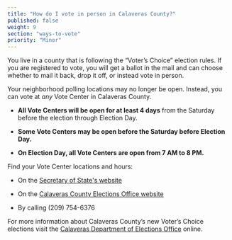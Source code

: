 ```yaml
---
title: "How do I vote in person in Calaveras County?"
published: false
weight: 9
section: "ways-to-vote"
priority: "Minor"
---
```


You live in a county that is following the “Voter’s Choice” election rules. If you are registered to vote, you will get a ballot in the mail and can choose whether to mail it back, drop it off, or instead vote in person.

Your neighborhood polling locations may no longer be open. Instead, you can vote at *any* Vote Center in Calaveras County.   

- **All Vote Centers will be open for at least 4 days** from the Saturday before the election through Election Day. 

- **Some Vote Centers may be open before the Saturday before Election Day.**

- **On Election Day, all Vote Centers are open from 7 AM to 8 PM.**  

Find your Vote Center locations and hours:  

- On the [Secretary of State's website](https://caearlyvoting.sos.ca.gov/) 

- On the [Calaveras County Elections Office website](https://elections.calaverasgov.us/Next-Election/June-Primary-Election/Where-to-Vote)   

- By calling (209) 754-6376      

For more information about Calaveras County’s new Voter’s Choice elections visit the [Calaveras Department of Elections Office](https://elections.calaverasgov.us/Voter-Services/VCA) online.
